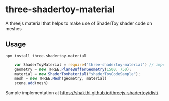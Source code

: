 # three-shadertoy-material
A threejs material that helps to make use of ShaderToy shader code on meshes


Usage 
------
```shell
npm install three-shadertoy-material
```
```javascript
    var ShaderToyMaterial = require('three-shadertoy-material') // import ShaderToyMaterial from 'three-shadertoy-material' 
    geometry = new THREE.PlaneBufferGeometry(1500, 750);
    material = new ShaderToyMaterial("shaderToyCodeSample");
    mesh = new THREE.Mesh(geometry, material)
    scene.add(mesh)
```

Sample implementation at https://shakthi.github.io/threejs-shadertoy/dist/